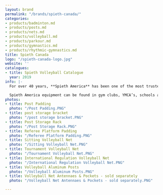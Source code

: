 ```yaml
---
layout: brand
permalink: "/brands/spieth-canada/"
categories:
- products/badminton.md
- products/posts.md
- products/nets.md
- products/volleyball.md
- products/parkour.md
- products/gymnastics.md
- products/rhythmic-gymnastics.md
title: Spieth Canada
logo: "/spieth-canada-logo.jpg"
website: ''
catalogues:
- title: Spieth Volleyball Catalogue
  year: 2019
info: |-
  For over 40 years, **Spieth America** has been one of the most trusted gymnasium and sports equipment manufacturers in North America. They offer an assortment of highly specialized gymnastics apparatus and mats, preschool/developmental equipment, sport mat surfaces, volleyball, and badminton systems.

  Spieth America equipment can be found in gym clubs, YMCA’s, schools and various other organizations throughout North America and internationally, and at many local, national and international competitions. We support the US and Canadian Federations in order to continue developing the sport of gymnastics.
photos:
- title: Post Padding
  photo: "/Post Padding.PNG"
- title: post storage bracket
  photo: "/post storage bracket.PNG"
- title: Post Storage Rack
  photo: "/Post Storage Rack.PNG"
- title: Referee Platform Padding
  photo: "/Referee Platform Padding.PNG"
- title: Sitting Volleyball Net
  photo: "/Sitting Volleyball Net.PNG"
- title: Tournament Volleyball Net
  photo: "/Tournament Volleyball Net.PNG"
- title: International Regulation Volleyball Net
  photo: "/International Regulation Volleyball Net.PNG"
- title: Volleyball Aluminum Posts
  photo: "/Volleyball Aluminum Posts.PNG"
- title: Volleyball Net Antennaes & Pockets - sold separately
  photo: "/Volleyball Net Antennaes & Pockets - sold separately.PNG"

---
```

